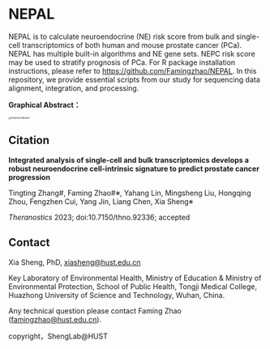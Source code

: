 # NEPAL

NEPAL is to calculate neuroendocrine (NE) risk score from  bulk and single-cell transcriptomics of both human and mouse prostate cancer (PCa). NEPAL has multiple built-in algorithms and NE gene sets. NEPC risk score may be used to stratify prognosis of PCa. For R package installation instructions, please refer to  https://github.com/Famingzhao/NEPAL. In this repository, we provide essential scripts from our study for sequencing data alignment, integration, and processing.

**Graphical Abstract：**

<img src="https://zhaoxiaoming-1306159049.cos.ap-nanjing.myqcloud.com/imgsGraphical%20Abstract.webp" alt="Graphical Abstract" style="zoom: 30%;" />


## Citation

**Integrated analysis of single-cell and bulk transcriptomics develops a robust neuroendocrine cell-intrinsic signature to predict prostate cancer progression**

Tingting Zhang#, Faming Zhao#※, Yahang Lin, Mingsheng Liu, Hongqing Zhou, Fengzhen Cui, Yang Jin, Liang Chen, Xia Sheng※

*Theranostics* 2023; doi:10.7150/thno.92336; accepted





## Contact

Xia Sheng, PhD, [xiasheng@hust.edu.cn]( xiasheng@hust.edu.cn)

Key Laboratory of Environmental Health, Ministry of Education & Ministry of Environmental Protection, School of Public Health, Tongji Medical College, Huazhong University of Science and Technology, Wuhan, China.

Any technical question please contact Faming Zhao ([famingzhao@hust.edu.cn](famingzhao@hust.edu.cn)).

copyright，ShengLab@HUST



